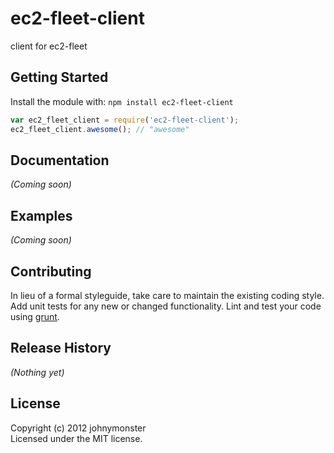 # ec2-fleet-client

client for ec2-fleet

## Getting Started
Install the module with: `npm install ec2-fleet-client`

```javascript
var ec2_fleet_client = require('ec2-fleet-client');
ec2_fleet_client.awesome(); // "awesome"
```

## Documentation
_(Coming soon)_

## Examples
_(Coming soon)_

## Contributing
In lieu of a formal styleguide, take care to maintain the existing coding style. Add unit tests for any new or changed functionality. Lint and test your code using [grunt](https://github.com/cowboy/grunt).

## Release History
_(Nothing yet)_

## License
Copyright (c) 2012 johnymonster  
Licensed under the MIT license.
